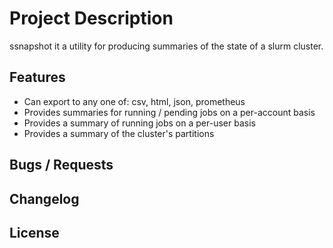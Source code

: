 # Project Description

ssnapshot it a utility for producing summaries of the state of a slurm cluster.

## Features

* Can export to any one of: csv, html, json, prometheus
* Provides summaries for running / pending jobs on a per-account basis
* Provides a summary of running jobs on a per-user basis
* Provides a summary of the cluster's partitions

## Bugs / Requests

## Changelog

## License